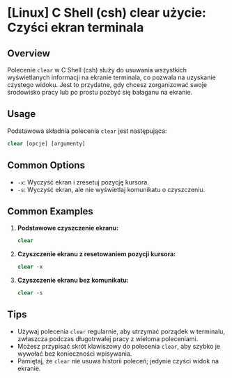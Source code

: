# [Linux] C Shell (csh) clear użycie: Czyści ekran terminala

## Overview
Polecenie `clear` w C Shell (csh) służy do usuwania wszystkich wyświetlanych informacji na ekranie terminala, co pozwala na uzyskanie czystego widoku. Jest to przydatne, gdy chcesz zorganizować swoje środowisko pracy lub po prostu pozbyć się bałaganu na ekranie.

## Usage
Podstawowa składnia polecenia `clear` jest następująca:

```csh
clear [opcje] [argumenty]
```

## Common Options
- `-x`: Wyczyść ekran i zresetuj pozycję kursora.
- `-s`: Wyczyść ekran, ale nie wyświetlaj komunikatu o czyszczeniu.

## Common Examples

1. **Podstawowe czyszczenie ekranu:**
   ```csh
   clear
   ```

2. **Czyszczenie ekranu z resetowaniem pozycji kursora:**
   ```csh
   clear -x
   ```

3. **Czyszczenie ekranu bez komunikatu:**
   ```csh
   clear -s
   ```

## Tips
- Używaj polecenia `clear` regularnie, aby utrzymać porządek w terminalu, zwłaszcza podczas długotrwałej pracy z wieloma poleceniami.
- Możesz przypisać skrót klawiszowy do polecenia `clear`, aby szybko je wywołać bez konieczności wpisywania.
- Pamiętaj, że `clear` nie usuwa historii poleceń; jedynie czyści widok na ekranie.